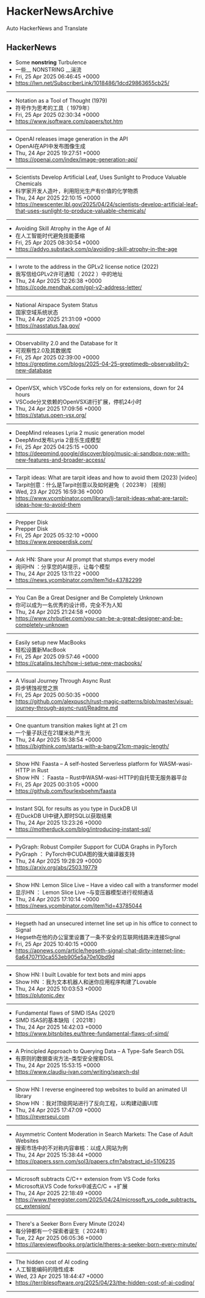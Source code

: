 # HackerNewsArchive
Auto HackerNews and Translate

## HackerNews
* Some __nonstring__ Turbulence
* 一些__ NONSTRING __湍流
* Fri, 25 Apr 2025 06:46:45 +0000
* https://lwn.net/SubscriberLink/1018486/1dcd29863655cb25/
----
* Notation as a Tool of Thought (1979)
* 符号作为思考的工具（ 1979年）
* Fri, 25 Apr 2025 02:30:34 +0000
* https://www.jsoftware.com/papers/tot.htm
----
* OpenAI releases image generation in the API
* OpenAI在API中发布图像生成
* Thu, 24 Apr 2025 19:27:51 +0000
* https://openai.com/index/image-generation-api/
----
* Scientists Develop Artificial Leaf, Uses Sunlight to Produce Valuable Chemicals
* 科学家开发人造叶，利用阳光生产有价值的化学物质
* Thu, 24 Apr 2025 22:10:15 +0000
* https://newscenter.lbl.gov/2025/04/24/scientists-develop-artificial-leaf-that-uses-sunlight-to-produce-valuable-chemicals/
----
* Avoiding Skill Atrophy in the Age of AI
* 在人工智能时代避免技能萎缩
* Fri, 25 Apr 2025 08:30:54 +0000
* https://addyo.substack.com/p/avoiding-skill-atrophy-in-the-age
----
* I wrote to the address in the GPLv2 license notice (2022)
* 我写信给GPLv2许可通知（ 2022 ）中的地址
* Thu, 24 Apr 2025 12:26:38 +0000
* https://code.mendhak.com/gpl-v2-address-letter/
----
* National Airspace System Status
* 国家空域系统状态
* Thu, 24 Apr 2025 21:31:09 +0000
* https://nasstatus.faa.gov/
----
* Observability 2.0 and the Database for It
* 可观察性2.0及其数据库
* Fri, 25 Apr 2025 02:39:00 +0000
* https://greptime.com/blogs/2025-04-25-greptimedb-observability2-new-database
----
* OpenVSX, which VSCode forks rely on for extensions, down for 24 hours
* VSCode分叉依赖的OpenVSX进行扩展，停机24小时
* Thu, 24 Apr 2025 17:09:56 +0000
* https://status.open-vsx.org/
----
* DeepMind releases Lyria 2 music generation model
* DeepMind发布Lyria 2音乐生成模型
* Fri, 25 Apr 2025 04:25:15 +0000
* https://deepmind.google/discover/blog/music-ai-sandbox-now-with-new-features-and-broader-access/
----
* Tarpit ideas: What are tarpit ideas and how to avoid them (2023) [video]
* Tarpit创意：什么是Tarpit创意以及如何避免（ 2023年） [视频]
* Wed, 23 Apr 2025 16:59:36 +0000
* https://www.ycombinator.com/library/Ij-tarpit-ideas-what-are-tarpit-ideas-how-to-avoid-them
----
* Prepper Disk
* Prepper Disk
* Fri, 25 Apr 2025 05:32:10 +0000
* https://www.prepperdisk.com/
----
* Ask HN: Share your AI prompt that stumps every model
* 询问HN ：分享您的AI提示，让每个模型
* Thu, 24 Apr 2025 13:11:22 +0000
* https://news.ycombinator.com/item?id=43782299
----
* You Can Be a Great Designer and Be Completely Unknown
* 你可以成为一名优秀的设计师，完全不为人知
* Thu, 24 Apr 2025 21:24:58 +0000
* https://www.chrbutler.com/you-can-be-a-great-designer-and-be-completely-unknown
----
* Easily setup new MacBooks
* 轻松设置新MacBook
* Fri, 25 Apr 2025 09:57:46 +0000
* https://catalins.tech/how-i-setup-new-macbooks/
----
* A Visual Journey Through Async Rust
* 异步锈蚀视觉之旅
* Fri, 25 Apr 2025 00:50:35 +0000
* https://github.com/alexpusch/rust-magic-patterns/blob/master/visual-journey-through-async-rust/Readme.md
----
* One quantum transition makes light at 21 cm
* 一个量子跃迁在21厘米处产生光
* Thu, 24 Apr 2025 16:38:54 +0000
* https://bigthink.com/starts-with-a-bang/21cm-magic-length/
----
* Show HN: Faasta – A self-hosted Serverless platform for WASM-wasi-HTTP in Rust
* Show HN ： Faasta – Rust中WASM-wasi-HTTP的自托管无服务器平台
* Fri, 25 Apr 2025 00:31:05 +0000
* https://github.com/fourlexboehm/faasta
----
* Instant SQL for results as you type in DuckDB UI
* 在DuckDB UI中键入即时SQL以获取结果
* Thu, 24 Apr 2025 13:23:26 +0000
* https://motherduck.com/blog/introducing-instant-sql/
----
* PyGraph: Robust Compiler Support for CUDA Graphs in PyTorch
* PyGraph ： PyTorch中CUDA图的强大编译器支持
* Thu, 24 Apr 2025 19:28:29 +0000
* https://arxiv.org/abs/2503.19779
----
* Show HN: Lemon Slice Live – Have a video call with a transformer model
* 显示HN ： Lemon Slice Live –与变压器模型进行视频通话
* Thu, 24 Apr 2025 17:10:14 +0000
* https://news.ycombinator.com/item?id=43785044
----
* Hegseth had an unsecured internet line set up in his office to connect to Signal
* Hegseth在他的办公室里设置了一条不安全的互联网线路来连接Signal
* Fri, 25 Apr 2025 10:40:15 +0000
* https://apnews.com/article/hegseth-signal-chat-dirty-internet-line-6a64707f10ca553eb905e5a70e10bd9d
----
* Show HN: I built Lovable for text bots and mini apps
* Show HN ：我为文本机器人和迷你应用程序构建了Lovable
* Thu, 24 Apr 2025 10:03:53 +0000
* https://plutonic.dev
----
* Fundamental flaws of SIMD ISAs (2021)
* SIMD ISAS的基本缺陷（ 2021年）
* Thu, 24 Apr 2025 14:42:03 +0000
* https://www.bitsnbites.eu/three-fundamental-flaws-of-simd/
----
* A Principled Approach to Querying Data – A Type-Safe Search DSL
* 有原则的数据查询方法–类型安全搜索DSL
* Thu, 24 Apr 2025 15:53:15 +0000
* https://www.claudiu-ivan.com/writing/search-dsl
----
* Show HN: I reverse engineered top websites to build an animated UI library
* Show HN ：我对顶级网站进行了反向工程，以构建动画UI库
* Thu, 24 Apr 2025 17:47:09 +0000
* https://reverseui.com
----
* Asymmetric Content Moderation in Search Markets: The Case of Adult Websites
* 搜索市场中的不对称内容审核：以成人网站为例
* Thu, 24 Apr 2025 15:38:44 +0000
* https://papers.ssrn.com/sol3/papers.cfm?abstract_id=5106235
----
* Microsoft subtracts C/C++ extension from VS Code forks
* Microsoft从VS Code forks中减去C/C + +扩展
* Thu, 24 Apr 2025 22:18:49 +0000
* https://www.theregister.com/2025/04/24/microsoft_vs_code_subtracts_cc_extension/
----
* There's a Seeker Born Every Minute (2024)
* 每分钟都有一个探索者诞生（ 2024年）
* Tue, 22 Apr 2025 06:05:36 +0000
* https://lareviewofbooks.org/article/theres-a-seeker-born-every-minute/
----
* The hidden cost of AI coding
* 人工智能编码的隐性成本
* Wed, 23 Apr 2025 18:44:47 +0000
* https://terriblesoftware.org/2025/04/23/the-hidden-cost-of-ai-coding/
----


